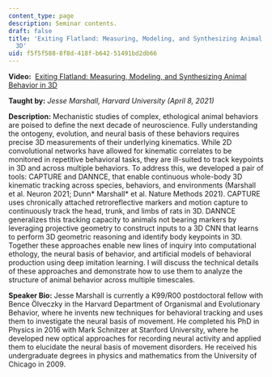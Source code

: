 ```yaml
---
content_type: page
description: Seminar contents.
draft: false
title: 'Exiting Flatland: Measuring, Modeling, and Synthesizing Animal Behavior in
  3D'
uid: f5f5f588-8f8d-418f-b642-51491bd2db66
---
```

**Video:**  [Exiting Flatland: Measuring, Modeling, and Synthesizing Animal Behavior in 3D](https://youtu.be/JjFKGQmcgJw)

**Taught by:** *Jesse Marshall, Harvard University (April 8, 2021)*

**Description:** Mechanistic studies of complex, ethological animal behaviors are poised to define the next decade of neuroscience. Fully understanding the ontogeny, evolution, and neural basis of these behaviors requires precise 3D measurements of their underlying kinematics. While 2D convolutional networks have allowed for kinematic correlates to be monitored in repetitive behavioral tasks, they are ill-suited to track keypoints in 3D and across multiple behaviors. To address this, we developed a pair of tools: CAPTURE and DANNCE, that enable continuous whole-body 3D kinematic tracking across species, behaviors, and environments (Marshall et al. Neuron 2021; Dunn\* Marshall\* et al. Nature Methods 2021). CAPTURE uses chronically attached retroreflective markers and motion capture to continuously track the head, trunk, and limbs of rats in 3D. DANNCE generalizes this tracking capacity to animals not bearing markers by leveraging projective geometry to construct inputs to a 3D CNN that learns to perform 3D geometric reasoning and identify body keypoints in 3D. Together these approaches enable new lines of inquiry into computational ethology, the neural basis of behavior, and artificial models of behavioral production using deep imitation learning. I will discuss the technical details of these approaches and demonstrate how to use them to analyze the structure of animal behavior across multiple timescales.

**Speaker Bio:** Jesse Marshall is currently a K99/R00 postdoctoral fellow with Bence Ölveczky in the Harvard Department of Organismal and Evolutionary Behavior, where he invents new techniques for behavioral tracking and uses them to investigate the neural basis of movement. He completed his PhD in Physics in 2016 with Mark Schnitzer at Stanford University, where he developed new optical approaches for recording neural activity and applied them to elucidate the neural basis of movement disorders. He received his undergraduate degrees in physics and mathematics from the University of Chicago in 2009.